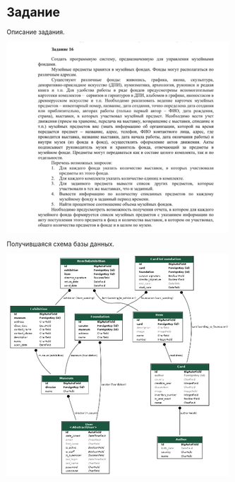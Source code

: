 # Задание

Описание задания.

![TZ](media/tz.jpg)

Получившаяся схема базы данных.

![DB](media/myapp_models.png)

